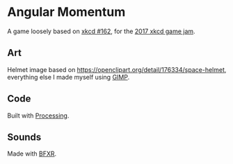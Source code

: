 # Angular Momentum

A game loosely based on [xkcd #162](https://xkcd.com/162/), for the [2017 xkcd game jam](https://itch.io/jam/xkcdgamejam).

## Art
Helmet image based on https://openclipart.org/detail/176334/space-helmet, everything else I made myself using [GIMP](https://www.gimp.org/).

## Code
Built with [Processing](https://processing.org).

## Sounds
Made with [BFXR](https://www.bfxr.net/).
